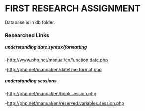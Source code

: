 # FIRST RESEARCH ASSIGNMENT #

Database is in db folder.

### Researched Links ###

##### understanding date syntax/formatting #####

-http://www.php.net/manual/en/function.date.php

-http://php.net/manual/en/datetime.format.php

##### understanding sessions #####

-http://php.net/manual/en/book.session.php

-http://php.net/manual/en/reserved.variables.session.php
